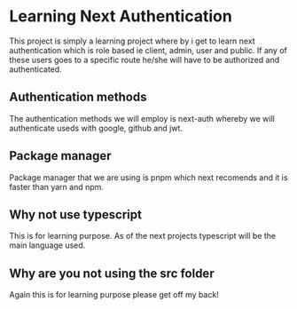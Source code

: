 # Learning Next Authentication
This project is simply a learning project where by i get to learn next authentication which is role based ie client, admin, user and public. If any of these users goes to a specific route he/she will have to be authorized and authenticated.

## Authentication methods
The authentication methods we will employ is next-auth whereby we will authenticate useds with google, github and jwt.

## Package manager
Package manager that we are using is pnpm which next recomends and it is faster than yarn and npm.

## Why not use typescript
This is for learning purpose. As of the next projects typescript will be the main language used.

## Why are you not using the src folder
Again this is for learning purpose please get off my back!